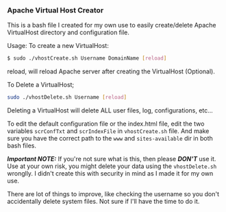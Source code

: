 ### Apache Virtual Host Creator

This is a bash file I created for my own use to easily create/delete Apache VirtualHost directory and configuration file.

Usage:
To create a new VirtualHost:
```bash
$ sudo ./vhostCreate.sh Username DomainName [reload]
```
reload, will reload Apache server after creating the VirtualHost (Optional).

To Delete a VirtualHost;
```bash
sudo ./vhostDelete.sh Username [reload]
```
Deleting a VirtualHost will delete ALL user files, log, configurations, etc...

To edit the default configuration file or the index.html file, edit the two variables `scrConfTxt` and `scrIndexFile` in `vhostCreate.sh` file.
And make sure you have the correct path to the `www` and `sites-available` dir in both bash files.


*__Important NOTE:__* If you're not sure what is this, then please ***DON'T*** use it. Use at your own risk, you might delete your data using the `vhostDelete.sh` wronglly. I didn't create this with security in mind as I made it for my own use.

There are lot of things to improve, like checking the username so you don't accidentally delete system files. Not sure if I'll have the time to do it.
